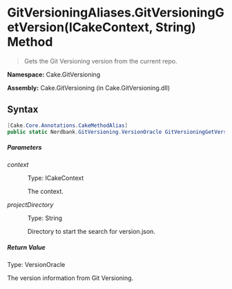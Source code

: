# GitVersioningAliases.GitVersioningGetVersion(ICakeContext, String) Method
> Gets the Git Versioning version from the current repo.

**Namespace:** Cake.GitVersioning

**Assembly:** Cake.GitVersioning (in Cake.GitVersioning.dll)
## Syntax
~~~~csharp
[Cake.Core.Annotations.CakeMethodAlias]
public static Nerdbank.GitVersioning.VersionOracle GitVersioningGetVersion(this Cake.Core.ICakeContext context, string projectDirectory = ".");
~~~~
##### Parameters
*context*

&nbsp;&nbsp;&nbsp;&nbsp;&nbsp;&nbsp;&nbsp;&nbsp;&nbsp;&nbsp;&nbsp;&nbsp;Type: ICakeContext

&nbsp;&nbsp;&nbsp;&nbsp;&nbsp;&nbsp;&nbsp;&nbsp;&nbsp;&nbsp;&nbsp;&nbsp;The context.


*projectDirectory*

&nbsp;&nbsp;&nbsp;&nbsp;&nbsp;&nbsp;&nbsp;&nbsp;&nbsp;&nbsp;&nbsp;&nbsp;Type: String

&nbsp;&nbsp;&nbsp;&nbsp;&nbsp;&nbsp;&nbsp;&nbsp;&nbsp;&nbsp;&nbsp;&nbsp;Directory to start the search for version.json.


##### Return Value
Type: VersionOracle

The version information from Git Versioning.

